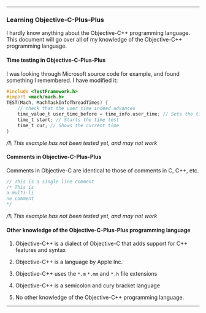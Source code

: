 
***

### Learning Objective-C-Plus-Plus

I hardly know anything about the Objective-C++ programming language. This document will go over all of my knowledge of the Objective-C++ programming language.

#### Time testing in Objective-C-Plus-Plus

I was looking through Microsoft source code for example, and found something I remembered. I have modified it:

```objective-c
#include <TestFramework.h>
#import <mach/mach.h>
TEST(Mach, MachTaskInfoThreadTimes) {
	// check that the user time indeed advances
	time_value_t user_time_before = time_info.user_time; // Sets the time
	time_t start; // Starts the time test
	time_t cur; // Shows the current time
}
```

_/!\ This example has not been tested yet, and may not work_

#### Comments in Objective-C-Plus-Plus

Comments in Objective-C are identical to those of comments in C, C++, etc.

```objective-c
// This is a single line comment
/* This is
a multi-li
ne comment
*/
```

_/!\ This example has not been tested yet, and may not work_


#### Other knowledge of the Objective-C-Plus-Plus programming language

1. Objective-C++ is a dialect of Objective-C that adds support for C++ features and syntax

2. Objective-C++ is a language by Apple Inc.

3. Objective-C++ uses the `*.m` `*.mm` and `*.h` file extensions

4. Objective-C++ is a semicolon and cury bracket language

5. No other knowledge of the Objective-C++ programming language.

***

